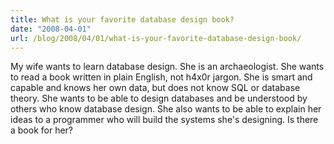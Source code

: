 ```yaml
---
title: What is your favorite database design book?
date: "2008-04-01"
url: /blog/2008/04/01/what-is-your-favorite-database-design-book/
---
```

My wife wants to learn database design. She is an archaeologist. She wants to read a book written in plain English, not h4x0r jargon. She is smart and capable and knows her own data, but does not know SQL or database theory. She wants to be able to design databases and be understood by others who know database design. She also wants to be able to explain her ideas to a programmer who will build the systems she's designing. Is there a book for her?
